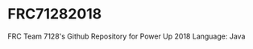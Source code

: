 # FRC71282018

FRC Team 7128's Github Repository for Power Up 2018                                                                                       Language: Java             

